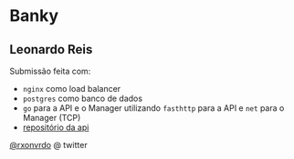 # Banky

## Leonardo Reis
Submissão feita com:
- `nginx` como load balancer
- `postgres` como banco de dados
- `go` para a API e o Manager utilizando `fasthttp` para a API e `net` para o Manager (TCP)
- [repositório da api](https://github.com/reonardoleis/banky)

[@rxonvrdo](https://twitter.com/rxvonrdo) @ twitter
